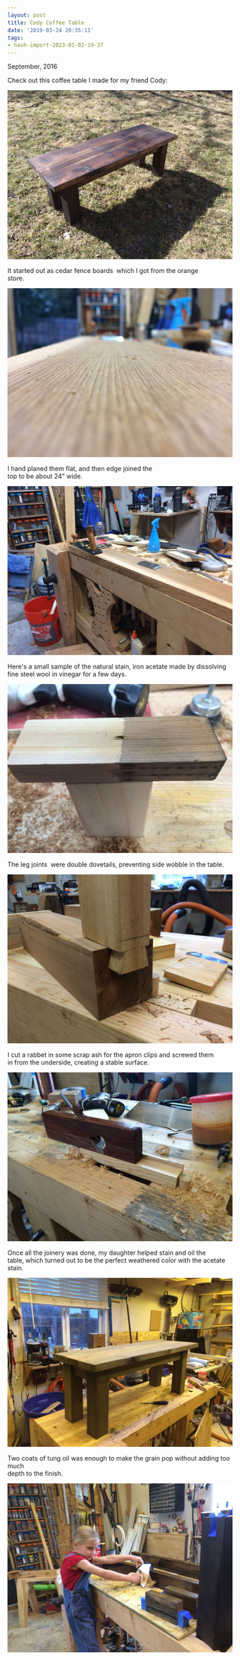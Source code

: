 ```yaml
---
layout: post
title: Cody Coffee Table
date: '2019-03-24 20:35:11'
tags:
- hash-import-2023-01-02-19-37
---
```


September, 2016

Check out this coffee table I made for my friend Cody:

![Coffee Table Final](/assets/images/2019/03/CodyCoffeeFinal-1.jpg)

It started out as cedar fence boards &nbsp;which I got from the orange  
store.

![](/assets/images/2019/03/CodyCoffeeCedar-1.jpg)

I hand planed them flat, and then edge joined the  
top to be about 24" wide.

![](/assets/images/2019/03/CodyCoffeePlaning-1.jpg)

Here's a small sample of the natural stain, iron acetate made by dissolving fine steel wool in vinegar for a few days.

![](/assets/images/2019/03/CodyCoffeeStain-1.jpg)

The leg joints &nbsp;were double dovetails, preventing side wobble in the table.

![](/assets/images/2019/03/CodyCoffeeLegJoint-1.jpg)

I cut a rabbet in some scrap ash for the apron clips and screwed them  
in from the underside, creating a stable surface.

![](/assets/images/2019/03/CodyCoffeeApron-1.jpg)

Once all the joinery was done, my daughter helped stain and oil the  
table, which turned out to be the perfect weathered color with the acetate  
stain.

![](/assets/images/2019/03/CodyCoffeeComplete-1.jpg)

Two coats of tung oil was enough to make the grain pop without adding too much  
depth to the finish.

![](/assets/images/2019/03/CodyCoffeeKaeli-1.jpg)